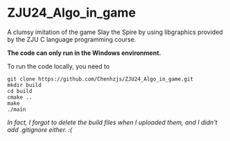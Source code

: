 # ZJU24_Algo_in_game
A clumsy imitation of the game Slay the Spire by using libgraphics provided by the ZJU C language programming course.

**The code can only run in the Windows environment.**

To run the code locally, you need to

```
git clone https://github.com/Chenhzjs/ZJU24_Algo_in_game.git
mkdir build
cd build
cmake ..
make
./main
```
*In fact, I forgot to delete the build files when I uploaded them, and I didn't add .gitignore either. :(*
